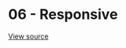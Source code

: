 # 06 - Responsive 

[View source](https://github.com/jbaysolutions/vue-grid-layout/blob/master/website/docs/.vuepress/components/Example06Responsive.vue)

<ClientOnly>
<!--iframe style="border:0;width: 100%;height:3000px;" src="../examples/06-responsive.html"></iframe-->
<Example06Responsive></Example06Responsive>
</ClientOnly>

